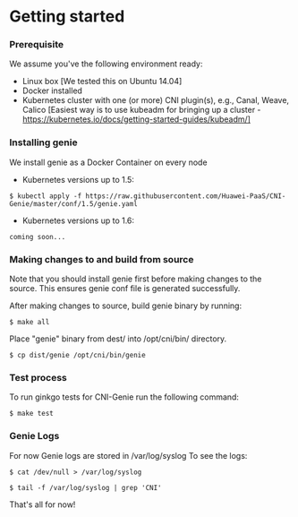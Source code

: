 # Getting started

### Prerequisite

We assume you've the following environment ready:

* Linux box [We tested this on Ubuntu 14.04]
* Docker installed
* Kubernetes cluster with one (or more) CNI plugin(s), e.g., Canal, Weave, Calico
[Easiest way is to use kubeadm for bringing up a cluster - https://kubernetes.io/docs/getting-started-guides/kubeadm/]

### Installing genie

We install genie as a Docker Container on every node

* Kubernetes versions up to 1.5:
```
$ kubectl apply -f https://raw.githubusercontent.com/Huawei-PaaS/CNI-Genie/master/conf/1.5/genie.yaml
```
* Kubernetes versions up to 1.6:
```
coming soon...
```

### Making changes to and build from source

Note that you should install genie first before making changes to the source. This ensures genie conf file is generated successfully.

After making changes to source, build genie binary by running:
```
$ make all
```
Place "genie" binary from dest/ into /opt/cni/bin/ directory.
```
$ cp dist/genie /opt/cni/bin/genie
```

### Test process

To run ginkgo tests for CNI-Genie run the following command:
```
$ make test
```

### Genie Logs

For now Genie logs are stored in /var/log/syslog
To see the logs:
```
$ cat /dev/null > /var/log/syslog

$ tail -f /var/log/syslog | grep 'CNI'
```

That's all for now!
